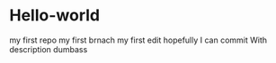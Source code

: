  # Hello-world
my first repo
my first brnach
my first edit 
hopefully I can commit 
With description dumbass
